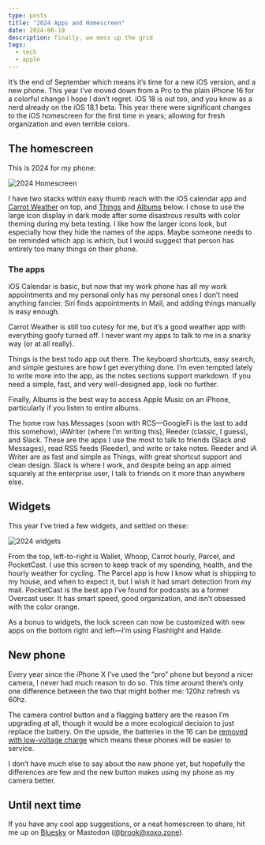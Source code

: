 ```yaml
---
type: posts
title: "2024 Apps and Homescreen"
date: 2024-06-19
description: finally, we mess up the grid
tags:
  - tech
  - apple
---
```


It’s the end of September which means it’s time for a new iOS version, and a new phone. This year I’ve moved down from a Pro to the plain iPhone 16 for a colorful change I hope I don’t regret. iOS 18 is out too, and you know as a nerd already on the iOS 18.1 beta. This year there were significant changes to the iOS homescreen for the first time in years; allowing for fresh organization and even terrible colors.

## The homescreen

This is 2024 for my phone:

![2024 Homescreen](/2024home.jpg)

I have two stacks within easy thumb reach with the iOS calendar app and [Carrot Weather](https://www.meetcarrot.com/weather/) on top, and [Things](https://culturedcode.com/things/) and [Albums](https://www.albumstheapp.com) below. I chose to use the large icon display in dark mode after some disastrous results with color theming during my beta testing. I like how the larger icons look, but especially how they hide the names of the apps. Maybe someone needs to be reminded which app is which, but I would suggest that person has entirely too many things on their phone.

### The apps 

iOS Calendar is basic, but now that my work phone has all my work appointments and my personal only has my personal ones I don’t need anything fancier. Siri finds appointments in Mail, and adding things manually is easy enough. 

Carrot Weather is still too cutesy for me, but it’s a good weather app with everything goofy turned off. I never want my apps to talk to me in a snarky way (or at all really).

Things is the best todo app out there. The keyboard shortcuts, easy search, and simple gestures are how I get everything done. I’m even tempted lately to write more into the app, as the notes sections support markdown. If you need a simple, fast, and very well-designed app, look no further.

Finally, Albums is the best way to access Apple Music on an iPhone, particularly if you listen to entire albums. 

The home row has Messages (soon with RCS—GoogleFi is the last to add this somehow), iAWriter (where I’m writing this), Reeder (classic, I guess), and Slack. These are the apps I use the most to talk to friends (Slack and Messages), read RSS feeds (Reeder), and write or take notes. Reeder and iA Writer are as fast and simple as Things, with great shortcut support and clean design. Slack is where I work, and despite being an app aimed squarely at the enterprise user, I talk to friends on it more than anywhere else.

## Widgets

This year I’ve tried a few widgets, and settled on these:

![2024 widgets](/2024widgets.jpg)

From the top, left-to-right is Wallet, Whoop, Carrot hourly, Parcel, and PocketCast. I use this screen to keep track of my spending, health, and the hourly weather for cycling. The Parcel app is how I know what is shipping to my house, and when to expect it, but I wish it had smart detection from my mail. PocketCast is the best app I’ve found for podcasts as a former Overcast user. It has smart speed, good organization, and isn’t obsessed with the color orange. 

As a bonus to widgets, the lock screen can now be customized with new apps on the bottom right and left—I’m using Flashlight and Halide. 

## New phone

Every year since the iPhone X I’ve used the “pro” phone but beyond a nicer camera, I never had much reason to do so. This time around there’s only one difference between the two that might bother me: 120hz refresh vs 60hz.

The camera control button and a flagging battery are the reason I’m upgrading at all, though it would be a more ecological decision to just replace the battery. On the upside, the batteries in the 16 can be [removed with low-voltage charge](https://www.macrumors.com/2024/09/18/iphone-16-and-16-plus-9v-battery-removal/) which means these phones will be easier to service.

I don’t have much else to say about the new phone yet, but hopefully the differences are few and the new button makes using my phone as my camera better.

## Until next time

If you have any cool app suggestions, or a neat homescreen to share, hit me up on [Bluesky](https://bsky.app/profile/brookshelley.com) or Mastodon (@brook@xoxo.zone).